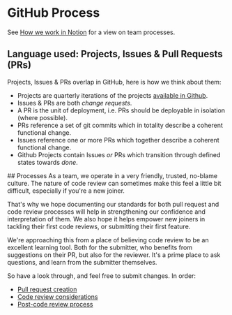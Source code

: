 # GitHub Process

See [How we work in Notion](https://www.notion.so/wellcometrust/How-we-work-8dc54e71aee345009dbea1e4fba577f5?pvs=4) for a view on team processes.

## Language used: Projects, Issues & Pull Requests (PRs)

Projects, Issues & PRs overlap in GitHub, here is how we think about them:

* Projects are quarterly iterations of the projects [available in Github](https://github.com/orgs/wellcomecollection/projects).
* Issues & PRs are both _change requests_.
* A PR is the unit of deployment, i.e. PRs should be deployable in isolation (where possible).
* PRs reference a set of git commits which in totality describe a coherent functional change.
* Issues reference one or more PRs which together describe a coherent functional change.
* Github Projects contain Issues _or_ PRs which transition through defined states towards _done_.

## Processes 
As a team, we operate in a very friendly, trusted, no-blame culture. The nature of code review can sometimes make this feel a little bit difficult, especially if you're a new joiner.

That's why we hope documenting our standards for both pull request and code review processes will help in strengthening our confidence and interpretation of them. We also hope it helps empower new joiners in tackling their first code reviews, or submitting their first feature.

We're approaching this from a place of believing code review to be an excellent learning tool. Both for the submitter, who benefits from suggestions on their PR, but also for the reviewer. It's a prime place to ask questions, and learn from the submitter themselves.

So have a look through, and feel free to submit changes. In order:
- [Pull request creation](./pull-request-process.md)
- [Code review considerations](./code-review-process.md)
- [Post-code review process](./post-code-review.md)
